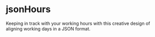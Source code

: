 # jsonHours
Keeping in track with your working hours with this creative design of aligning working days in a JSON format.

